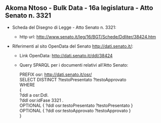 ## Akoma Ntoso - Bulk Data - 16a legislatura - Atto Senato n. 3321 ##

* Scheda del Disegno di Legge - Atto Senato n. 3321:
	* http url: http://www.senato.it/leg/16/BGT/Schede/Ddliter/38424.htm

* Riferimenti al sito OpenData del Senato http://dati.senato.it/:
	* Link OpenData: http://dati.senato.it/ddl/38424
	* Query SPARQL per i documenti relativi all'Atto Senato:

        PREFIX osr: <http://dati.senato.it/osr/>  
		SELECT DISTINCT ?testoPresentato ?testoApprovato  
		WHERE  
		{  
		    ?ddl a osr:Ddl.  
		    ?ddl osr:idFase 3321 .  
		    OPTIONAL { ?ddl osr:testoPresentato ?testoPresentato }  
		    OPTIONAL { ?ddl osr:testoApprovato ?testoApprovato }  
		}
		